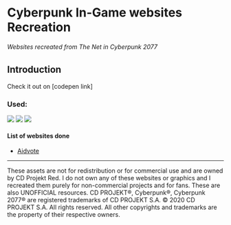 
# Cyberpunk In-Game websites Recreation


###### Websites recreated from The Net in Cyberpunk 2077

<!--[Image of the main web hub]-->

## Introduction
Check it out on [codepen link]

###  Used:

<img witdth="30%" src="https://img.shields.io/badge/HTML5-E34F26?style=for-the-badge&logo=html5&logoColor=white"/>
<img witdth="30%" src="https://img.shields.io/badge/CSS3-1572B6?style=for-the-badge&logo=css3&logoColor=white"/>
<img witdth="30%" src="https://img.shields.io/badge/JavaScript-323330?style=for-the-badge&logo=javascript&logoColor=F7DF1E"/>

#### List of websites done

- <a href="https://codepen.io/the4rcanist/pen/WNgvNpy">Aidvote</a>


------------------------------------------------------------------------------------------------------------------------------------------------------------------- 
These assets are not for redistribution or for commercial use and are owned by CD Projekt Red. I do not own any of these websites or graphics and I recreated them purely for non-commercial projects and for fans. These are also UNOFFICIAL resources. CD PROJEKT®, Cyberpunk®, Cyberpunk 2077® are registered trademarks of CD PROJEKT S.A. © 2020 CD PROJEKT S.A. All rights reserved. All other copyrights and trademarks are the property of their respective owners.
